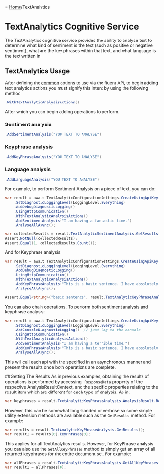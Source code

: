 = [Home](/README.md)/TextAnalytics

# TextAnalytics Cognitive Service
The TextAnalytics cognitive service provides the ability to analyse text to determine what kind of sentiment is the text (such as positive or negative sentiment), what are the key phrases within that text, and what language is the text written in.

## TextAnalytics Usage
After defining the [common](../wiki/commom.md) options to use via the fluent API, to begin adding text analytics actions you must signify this intent by using the following method
```c#
.WithTextAnalyticAnalysisActions()
```
After which you can begin adding operations to perform.

### Sentiment analysis
```c#
.AddSentimentAnalysis("YOU TEXT TO ANALYSE")
```
### Keyphrase analysis
```c#
.AddKeyPhraseAnalysis("YOU TEXT TO ANALYSE")
```
### Language analysis
```c#
.AddLanguageAnalysis("YOU TEXT TO ANALYSE")
```


For example, to perform Sentiment Analysis on a piece of text, you can do:
```c#
var result = await TextAnalyticConfigurationSettings.CreateUsingApiKey("my-api-key", LocationKeyIdentifier.WestUs)
    .SetDiagnosticLoggingLevel(LoggingLevel.Everything)
    .AddDebugDiagnosticLogging()
    .UsingHttpCommunication()
    .WithTextAnalyticAnalysisActions()
    .AddSentimentAnalysis("I am having a fantastic time.")
    .AnalyseAllAsync();

var collectedResults = result.TextAnalyticSentimentAnalysis.GetResults(SentimentClassification.Positive);
Assert.NotNull(collectedResults);
Assert.Equal(1, collectedResults.Count());
```

And for Keyphrase analysis:
```c#
var result = await TextAnalyticConfigurationSettings.CreateUsingApiKey("my-api-key", LocationKeyIdentifier.WestUs)
    .SetDiagnosticLoggingLevel(LoggingLevel.Everything)
    .AddDebugDiagnosticLogging()
    .UsingHttpCommunication()
    .WithTextAnalyticAnalysisActions()
    .AddKeyPhraseAnalysis("This is a basic sentence. I have absolutely nothing to assert here.")
    .AnalyseAllAsync();

Assert.Equal<string>("basic sentence", result.TextAnalyticKeyPhraseAnalysis.AnalysisResult.ResponseData.documents[0].keyPhrases[0]);
```

You can also chain operations. To perform both sentiment analysis and keyphrase analysis:
```c#
var result = await TextAnalyticConfigurationSettings.CreateUsingApiKey("my-api-key", LocationKeyIdentifier.WestUs)
    .SetDiagnosticLoggingLevel(LoggingLevel.Everything)
    .AddConsoleDiagnosticLogging()  // just log to the console
    .UsingHttpCommunication()
    .WithTextAnalyticAnalysisActions()
    .AddSentimentAnalysis("I am having a terrible time.")
    .AddKeyPhraseAnalysis("This is a basic sentence. I have absolutely nothing to assert here.")
    .AnalyseAllAsync();
```
This will call each api with the specified in an asynchronous manner and present the results once both operations are complete.

##Getting The Results
As in previous examples, obtaining the results of operations is performed by accessing ``` ResponseData``` property of the respective AnalysisResultContext, and the specific properties relating to the result item which are different for each type of analysis. As in:
```c#
var keyphrases = result.TextAnalyticKeyPhraseAnalysis.AnalysisResult.ResponseData.documents[0].keyPhrases[0]);
```
However, this can be somewhat long-handed or verbose so some simple utility extension methods are available such as the ```GetResults``` method. For example:
```c#
var results = result.TextAnalyticKeyPhraseAnalysis.GetResults();
var result1 = results[0].keyPhrases[0];
```
This applies for all TextAnalytics results. However, for KeyPhrase analysis you can also use the ```GetAllKeyPhrases``` method to simply get an array of all returned keyphrases for the entire document set. For example:
```c#
var allPhrases = result.TextAnalyticKeyPhraseAnalysis.GetAllKeyPhrases().ToArray();
var result1 = allPhrases[0];
```
